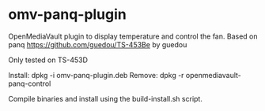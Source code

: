 # omv-panq-plugin

OpenMediaVault plugin to display temperature and control the fan. Based on panq https://github.com/guedou/TS-453Be by guedou

Only tested on TS-453D

Install: dpkg -i omv-panq-plugin.deb
Remove: dpkg -r openmediavault-panq-control

Compile binaries and install using the build-install.sh script.
